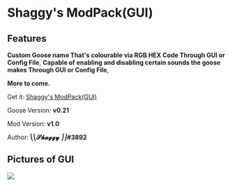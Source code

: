 ﻿
# Shaggy's ModPack(GUI)

## Features

**Custom Goose name That's colourable via RGB HEX Code Through GUI or Config File**,
**Capable of enabling and disabling certain sounds the goose makes Through GUI or Config File**,

**More to come.**

Get it: [Shaggy's ModPack(GUI)](https://github.com/DesktopGooseUnofficial/ResourceHub/releases/download/shaggypack-1.0/ShaggysModPack.zip)

Goose Version: **v0.21**

Mod Version: **v1.0**

Author: **⎝⎝𝓢𝓱𝓪𝓰𝓰𝔂 ⎠⎠#3892**

## Pictures of GUI

![](https://i.gyazo.com/29952ea338eaba236ff07fbb080edae3.png)
